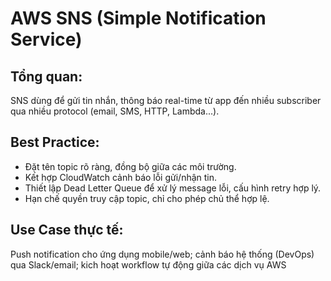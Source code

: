 # AWS SNS (Simple Notification Service)

## Tổng quan:

SNS dùng để gửi tin nhắn, thông báo real-time từ app đến nhiều subscriber qua nhiều protocol (email, SMS, HTTP, Lambda...).

## Best Practice:

- Đặt tên topic rõ ràng, đồng bộ giữa các môi trường.
- Kết hợp CloudWatch cảnh báo lỗi gửi/nhận tin.
- Thiết lập Dead Letter Queue để xử lý message lỗi, cấu hình retry hợp lý.
- Hạn chế quyền truy cập topic, chỉ cho phép chủ thể hợp lệ.

## Use Case thực tế:

Push notification cho ứng dụng mobile/web; cảnh báo hệ thống (DevOps) qua Slack/email; kich hoạt workflow tự động giữa các dịch vụ AWS
